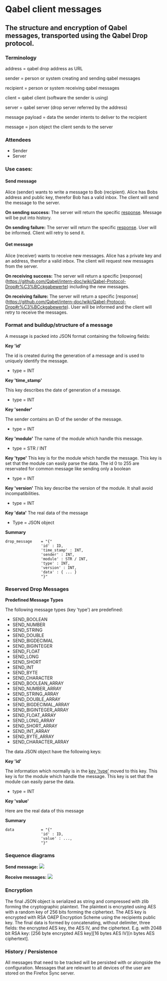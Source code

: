 # Qabel client messages
## The structure and encryption of Qabel messages, transported using the Qabel Drop protocol.

### Terminology

address = qabel drop address as URL

sender 	= person or system creating and sending qabel messages

recipient = person or system receiving qabel messages

client	= qabel client (software the sender is using)

server 	= qabel server (drop server referred by the address)

message payload = data the sender intents to deliver to the recipient

message = json object the client sends to the server


### Attendees

* Sender
* Server

### Use cases:

#### Send message
Alice (sender) wants to write a message to Bob (recipient). Alice has Bobs address and public key, therefor Bob has a valid inbox.
The client will send the message to the server.

**On sending success:**
The server will return the specific [response](https://github.com/Qabel/intern-doc/wiki/Qabel-Protocol-Drop#r%C3%BCckgabewerte).
Message will be put into history.

**On sending failure:**
The server will return the specific [response](https://github.com/Qabel/intern-doc/wiki/Qabel-Protocol-Drop#r%C3%BCckgabewerte).
User will be informed. Client will retry to send it.

#### Get message
Alice (receiver) wants to receive new messages. Alice has a private key and an address, therefor a valid inbox.
The client will request new messages from the server.

**On receiving success:**
The server will return a specific [response] (https://github.com/Qabel/intern-doc/wiki/Qabel-Protocol-Drop#r%C3%BCckgabewerte) including the new messages.

**On receiving failure:**
The server will return a specific [response] (https://github.com/Qabel/intern-doc/wiki/Qabel-Protocol-Drop#r%C3%BCckgabewerte).
User will be informed and the client will retry to receive the messages.

### Format and buildup/structure of a message
A message is packed into JSON format containing the following fields:

**Key 'id'**

The id is created during the generation of a message and is used to uniquely identify the message.
* type = INT

**Key 'time_stamp'**

This key describes the date of generation of a message.
* type = INT

**Key 'sender'**

The sender contains an ID of the sender of the message.
* type = INT

**Key 'module'**
The name of the module which handle this message.
* type = STR / INT

<a name="key-type"></a>**Key 'type'**
This key is for the module which handle the message. This key is set that the module can easily parse the data. The id 0 to 255 are reservated for common message like sending only a boolean
* type = INT

**Key 'version'**
This key describe the version of the module. It shall avoid incompatibilities.
* type = INT

**Key 'data'**
The real data of the message
* Type = JSON object

**Summary**

    drop_message    = "{"
                    'id' : ID,
                    'time_stamp' : INT,
                    'sender' : INT,
                    'module' : STR / INT,
					'type' : INT,
					'version' : INT,
					'data' : { ... }
                    "}"

### Reserved Drop Messages

**Predefined Message Types**

The following message types (key 'type') are predefined:
* SEND_BOOLEAN
* SEND_NUMBER
* SEND_STRING
* SEND_DOUBLE
* SEND_BIGDECIMAL
* SEND_BIGINTEGER
* SEND_FLOAT
* SEND_LONG
* SEND_SHORT
* SEND_INT
* SEND_BYTE
* SEND_CHARACTER
* SEND_BOOLEAN_ARRAY
* SEND_NUMBER_ARRAY
* SEND_STRING_ARRAY
* SEND_DOUBLE_ARRAY
* SEND_BIGDECIMAL_ARRAY
* SEND_BIGINTEGER_ARRAY
* SEND_FLOAT_ARRAY
* SEND_LONG_ARRAY
* SEND_SHORT_ARRAY
* SEND_INT_ARRAY
* SEND_BYTE_ARRAY
* SEND_CHARACTER_ARRAY

The data JSON object have the following keys:

**Key 'id'**

The information which normally is in the [key 'type'](#key-type) moved to this key.
This key is for the module which handle the message. This key is set that the module can easily parse the data.
* type = INT

**Key 'value'**

Here are the real data of this message

**Summary**

    data            = "{"
                    'id' : ID,
                    'value' : ...,
                    "}"

### Sequence diagrams

**Send message:**
![](https://github.com/Qabel/intern-doc/wiki/images/sequence_diagram_qabel_messages_send.png)

**Receive messages:**
![](https://github.com/Qabel/intern-doc/wiki/images/sequence_diagram_qabel_messages_receive.png)

### Encryption

The final JSON object is serialized as string and compressed with zlib forming the cryptographic plaintext.
The plaintext is encrypted using AES with a random key of 256 bits forming the ciphertext.
The AES key is encrypted with RSA OAEP Encryption Scheme using the recipients public key.
The final data is formed by concatenating, without delimiter, three fields: the encrypted AES key, the AES IV, and the ciphertext. E.g. with 2048 bit RSA key: [256 byte encrypted AES key][16 bytes AES IV][n bytes AES ciphertext].

### History / Persistence

All messages that need to be tracked will be persisted with or alongside the configuration.
Messages that are relevant to all devices of the user are stored on the Firefox Sync server.

